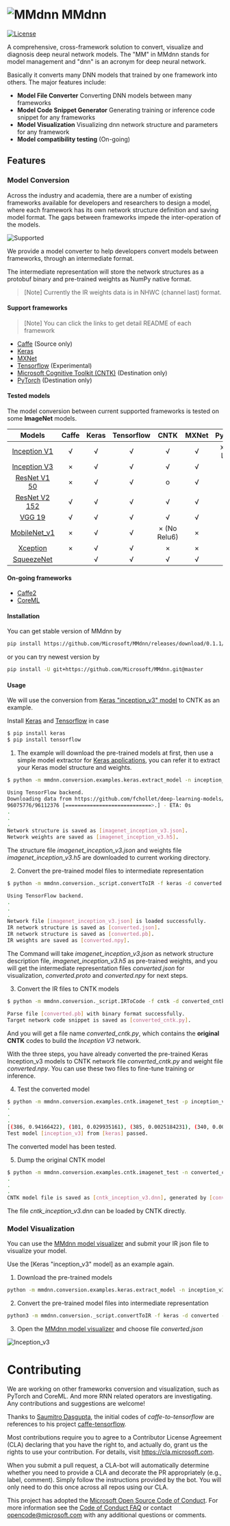 # ![MMdnn](https://ndqzpq.dm2304.livefilestore.com/y4mF9ON1vKrSy0ew9dM3Fw6KAvLzQza2nL9JiMSIfgfKLbqJPvuxwOC2VIur_Ycz4TvVpkibMkvKXrX-N9QOkyh0AaUW4qhWDak8cyM0UoLLxc57apyhfDaxflLlZrGqiJgzn1ztsxiaZMzglaIMhoo8kjPuZ5-vY7yoWXqJuhC1BDHOwgNPwIgzpxV1H4k1oQzmewThpAJ_w_fUHzianZtMw?width=35&height=35&cropmode=none) MMdnn

[![License](https://img.shields.io/badge/license-MIT-blue.svg)](LICENSE)

A comprehensive, cross-framework solution to convert, visualize and diagnosis deep neural network models. The "MM" in MMdnn stands for model management and "dnn" is an acronym for deep neural network.

Basically it converts many DNN models that trained by one framework into others. The major features include:

- **Model File Converter** Converting DNN models between many frameworks
- **Model Code Snippet Generator** Generating training or inference code snippet for any frameworks
- **Model Visualization** Visualizing dnn network structure and parameters for any framework
- **Model compatibility testing** (On-going)

## Features

### Model Conversion

Across the industry and academia, there are a number of existing frameworks available for developers and researchers to design a model, where each framework has its own network structure definition and saving model format. The gaps between frameworks impede the inter-operation of the models.

![Supported](https://mxtw2g.dm2304.livefilestore.com/y4m4pZSqv6iifJyuIpPQ22Z1d4IzQqZYUYRqk418Y9_0s564LrHQH4fhRUnLBjBP_VbrIrgzaXqxIJxm6LymIywnqBNyrU41sDB33lq2pEMb8KC5djkAhVQ3EE7eVM3XPs_XLpNoqNbkUbtKbQxEdx-0O5XOuoOqea_BUK4XL6JWJcSWF2FEB-5U-tHjqLpl5OiztJ_8M8n57ZCjnhBb1wSHA?width=303&height=300&cropmode=none)

We provide a model converter to help developers convert models between frameworks, through an intermediate format.

The intermediate representation will store the network structures as a protobuf binary and pre-trained weights as NumPy native format.

> [Note] Currently the IR weights data is in NHWC (channel last) format.

#### Support frameworks

> [Note] You can click the links to get detail README of each framework

- [Caffe](https://github.com/Microsoft/MMdnn/blob/master/mmdnn/conversion/caffe/README.md) (Source only)
- [Keras](https://github.com/Microsoft/MMdnn/blob/master/mmdnn/conversion/keras/README.md)
- [MXNet](https://github.com/Microsoft/MMdnn/blob/master/mmdnn/conversion/mxnet/README.md)
- [Tensorflow](https://github.com/Microsoft/MMdnn/blob/master/mmdnn/conversion/tensorflow/README.md) (Experimental)
- [Microsoft Cognitive Toolkit (CNTK)](https://github.com/Microsoft/MMdnn/blob/master/mmdnn/conversion/cntk/README.md) (Destination only)
- [PyTorch](https://github.com/Microsoft/MMdnn/blob/master/mmdnn/conversion/pytorch/README.md) (Destination only)

#### Tested models

The model conversion between current supported frameworks is tested on some **ImageNet** models.

Models                                              | Caffe | Keras | Tensorflow | CNTK | MXNet | PyTorch |
:--------------------------------------------------:|:-----:|:-----:|:----------:|:----:|:-----:|:-------:|
[Inception V1](http://arxiv.org/abs/1409.4842v1)    |   √   |   √   |     √      |   √  |   √   | x (No LRN)
[Inception V3](http://arxiv.org/abs/1512.00567)     |   ×   |   √   |     √      |   √  |   √   |    √
[ResNet V1 50](https://arxiv.org/abs/1512.03385)    |   ×   |   √   |     √      |   o  |   √   |    √
[ResNet V2 152](https://arxiv.org/abs/1603.05027)   |   √   |   √   |     √      |   √  |   √   |    √
[VGG 19](http://arxiv.org/abs/1409.1556.pdf)        |   √   |   √   |     √      |   √  |   √   |    √
[MobileNet_v1](https://arxiv.org/pdf/1704.04861.pdf)|   ×   |   √   |     √      | × (No Relu6) | × | ×
[Xception](https://arxiv.org/pdf/1610.02357.pdf)    |   ×   |   √   |     √      |   ×  |   ×   |    ×
[SqueezeNet](https://arxiv.org/pdf/1602.07360)      |       |   √   |     √      |   √  |   √   |    ×

#### On-going frameworks

- [Caffe2](https://caffe2.ai/)
- [CoreML](https://developer.apple.com/documentation/coreml)

#### Installation

You can get stable version of MMdnn by
```bash
pip install https://github.com/Microsoft/MMdnn/releases/download/0.1.1/mmdnn-0.1.1-py2.py3-none-any.whl
```

or you can try newest version by
```bash
pip install -U git+https://github.com/Microsoft/MMdnn.git@master
```

#### Usage

We will use the conversion from [Keras "inception_v3" model](https://github.com/fchollet/deep-learning-models) to CNTK as an example.

Install [Keras](https://keras.io/#installation) and [Tensorflow](https://www.tensorflow.org/install/) in case

```bash
$ pip install keras
$ pip install tensorflow
```

1. The example will download the pre-trained models at first, then use a simple model extractor for [Keras applications](https://keras.io/applications/#applications), you can refer it to extract your Keras model structure and weights.

```bash
$ python -m mmdnn.conversion.examples.keras.extract_model -n inception_v3

Using TensorFlow backend.
Downloading data from https://github.com/fchollet/deep-learning-models/releases/download/v0.5/inception_v3_weights_tf_dim_ordering_tf_kernels.h5
96075776/96112376 [============================>.] - ETA: 0s
.
.
.
Network structure is saved as [imagenet_inception_v3.json].
Network weights are saved as [imagenet_inception_v3.h5].
```

The structure file *imagenet_inception_v3.json* and weights file *imagenet_inception_v3.h5* are downloaded to current working directory.

2. Convert the pre-trained model files to intermediate representation

```bash
$ python -m mmdnn.conversion._script.convertToIR -f keras -d converted -n imagenet_inception_v3.json -w imagenet_inception_v3.h5

Using TensorFlow backend.
.
.
.
Network file [imagenet_inception_v3.json] is loaded successfully.
IR network structure is saved as [converted.json].
IR network structure is saved as [converted.pb].
IR weights are saved as [converted.npy].
```

The Command will take *imagenet_inception_v3.json* as network structure description file, *imagenet_inception_v3.h5* as pre-trained weights, and you will get the intermediate representation files *converted.json* for visualization, *converted.proto* and *converted.npy* for next steps.


3. Convert the IR files to CNTK models

```bash
$ python -m mmdnn.conversion._script.IRToCode -f cntk -d converted_cntk.py -n converted.pb -w converted.npy

Parse file [converted.pb] with binary format successfully.
Target network code snippet is saved as [converted_cntk.py].
```

And you will get a file name *converted_cntk.py*, which contains the **original CNTK** codes to build the *Inception V3* network.

With the three steps, you have already converted the pre-trained Keras Inception_v3 models to CNTK network file *converted_cntk.py* and weight file *converted.npy*. You can use these two files to fine-tune training or inference.

4. Test the converted model

```bash
$ python -m mmdnn.conversion.examples.cntk.imagenet_test -p inception_v3 -s keras -n converted_cntk -w converted.npy
.
.
.
[(386, 0.94166422), (101, 0.029935161), (385, 0.0025184231), (340, 0.0001713269), (684, 0.00014733501)]
Test model [inception_v3] from [keras] passed.
```

The converted model has been tested.

5. Dump the original CNTK model

```bash
$ python -m mmdnn.conversion.examples.cntk.imagenet_test -n converted_cntk -w converted.npy --dump cntk_inception_v3.dnn
.
.
.
CNTK model file is saved as [cntk_inception_v3.dnn], generated by [converted_cntk.py] and [converted.npy].
```
The file *cntk_inception_v3.dnn* can be loaded by CNTK directly.

### Model Visualization

You can use the [MMdnn model visualizer](http://mmdnn.eastasia.cloudapp.azure.com:8080/) and submit your IR json file to visualize your model.

Use the [Keras "inception_v3" model] as an example again.

1. Download the pre-trained models

```bash
python -m mmdnn.conversion.examples.keras.extract_model -n inception_v3
```

2. Convert the pre-trained model files into intermediate representation

```bash
python3 -m mmdnn.conversion._script.convertToIR -f keras -d converted -n imagenet_inception_v3.json -w imagenet_inception_v3.h5
```

3. Open the [MMdnn model visualizer](http://mmdnn.eastasia.cloudapp.azure.com:8080/) and choose file *converted.json*

![Inception_v3](https://npd8fa.dm2304.livefilestore.com/y4m7KYf7_pPQkijj0qwY-35ZkSwhL3o2CzSRv5WtbZIFnmZDYBHRQ3atBMvqnK-oIqBdIiO4grUTQ3cwxDULNSN9OydRzebqXI-tumcIajDb6sIn9tyaQfrSDDkW0V-3z_fOhxa4nsO0shTNS5ix1SHnuPBBJsorNUNAJSjtT5QZWZAd2LilqiIv4zntlANLp_gL_rSwvlSzC4ATXzSnvrOdg?width=1024&height=696&cropmode=none)

# Contributing

We are working on other frameworks conversion and visualization, such as PyTorch and CoreML. And more RNN related operators are investigating. Any contributions and suggestions are welcome!

Thanks to [Saumitro Dasgupta](https://github.com/ethereon), the initial codes of *caffe-to-tensorflow* are references to his project [caffe-tensorflow](https://github.com/ethereon/caffe-tensorflow).

Most contributions require you to agree to a
Contributor License Agreement (CLA) declaring that you have the right to, and actually do, grant us
the rights to use your contribution. For details, visit https://cla.microsoft.com.

When you submit a pull request, a CLA-bot will automatically determine whether you need to provide
a CLA and decorate the PR appropriately (e.g., label, comment). Simply follow the instructions
provided by the bot. You will only need to do this once across all repos using our CLA.

This project has adopted the [Microsoft Open Source Code of Conduct](https://opensource.microsoft.com/codeofconduct/).
For more information see the [Code of Conduct FAQ](https://opensource.microsoft.com/codeofconduct/faq/) or
contact [opencode@microsoft.com](mailto:opencode@microsoft.com) with any additional questions or comments.
